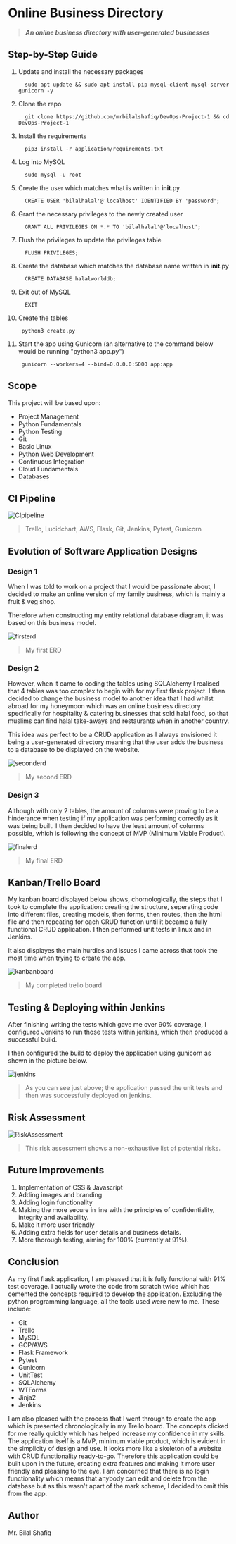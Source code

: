 # Online Business Directory
> **_An online business directory with user-generated businesses_**

## Step-by-Step Guide
1. Update and install the necessary packages

         sudo apt update && sudo apt install pip mysql-client mysql-server gunicorn -y
         
2. Clone the repo

         git clone https://github.com/mrbilalshafiq/DevOps-Project-1 && cd DevOps-Project-1
         
3. Install the requirements

         pip3 install -r application/requirements.txt
         
4. Log into MySQL

         sudo mysql -u root
         
5. Create the user which matches what is written in __init__.py

         CREATE USER 'bilalhalal'@'localhost' IDENTIFIED BY 'password';
         
6. Grant the necessary privileges to the newly created user

         GRANT ALL PRIVILEGES ON *.* TO 'bilalhalal'@'localhost';
         
7. Flush the privileges to update the privileges table

         FLUSH PRIVILEGES;
         
8. Create the database which matches the database name written in __init__.py

         CREATE DATABASE halalworlddb;
         
9. Exit out of MySQL

         EXIT

10. Create the tables

         python3 create.py
         
11. Start the app using Gunicorn (an alternative to the command below would be running "python3 app.py")

         gunicorn --workers=4 --bind=0.0.0.0:5000 app:app         

## Scope 
This project will be based upon:
* Project Management
* Python Fundamentals
* Python Testing
* Git
* Basic Linux
* Python Web Development
* Continuous Integration
* Cloud Fundamentals
* Databases

## CI Pipeline

![CIpipeline](https://github.com/mrbilalshafiq/halalworld/blob/main/images/Lucid.jpeg)
> Trello, Lucidchart, AWS, Flask, Git, Jenkins, Pytest, Gunicorn

## Evolution of Software Application Designs

### Design 1

When I was told to work on a project that I would be passionate about, I decided to make an online version of my family business, which is mainly a fruit & veg shop.

Therefore when constructing my entity relational database diagram, it was based on this business model.

![firsterd](https://github.com/mrbilalshafiq/halalworld/blob/main/images/Online%20Green%20Grocers%20(2).jpeg)
>My first ERD

### Design 2

However, when it came to coding the tables using SQLAlchemy I realised that 4 tables was too complex to begin with for my first flask project. I then decided to change the business model to another idea that I had whilst abroad for my honeymoon which was an online business directory specifically for hospitality & catering businesses that sold halal food, so that muslims can find halal take-aways and restaurants when in another country. 

This idea was perfect to be a CRUD application as I always envisioned it being a user-generated directory meaning that the user adds the business to a database to be displayed on the website.

![seconderd](https://github.com/mrbilalshafiq/halalworld/blob/main/images/halalworlderd.jpeg)
> My second ERD

### Design 3

Although with only 2 tables, the amount of columns were proving to be a hinderance when testing if my application was performing correctly as it was being built. I then decided to have the least amount of columns possible, which is following the concept of MVP (Minimum Viable Product).

![finalerd](https://github.com/mrbilalshafiq/halalworld/blob/main/images/Final%20ERD.jpeg)
> My final ERD


## Kanban/Trello Board

My kanban board displayed below shows, chornologically, the steps that I took to complete the application: creating the structure, seperating code into different files, creating models, then forms, then routes, then the html file and then repeating for each CRUD function until it became a fully functional CRUD application. I then performed unit tests in linux and in Jenkins. 

It also displayes the main hurdles and issues I came across that took the most time when trying to create the app.

![kanbanboard](https://github.com/mrbilalshafiq/halalworld/blob/main/images/Kanban.jpg)
>My completed trello board


## Testing & Deploying within Jenkins

After finishing writing the tests which gave me over 90% coverage, I configured Jenkins to run those tests within jenkins, which then produced a successful build.

I then configured the build to deploy the application using gunicorn as shown in the picture below.

![jenkins](https://github.com/mrbilalshafiq/halalworld/blob/main/images/testedanddeployed.png)
> As you can see just above; the application passed the unit tests and then was successfully deployed on jenkins.


## Risk Assessment

![RiskAssessment](https://github.com/mrbilalshafiq/halalworld/blob/main/images/Risk.jpg)
>This risk assessment shows a non-exhaustive list of potential risks.

## Future Improvements
1. Implementation of CSS & Javascript
2. Adding images and branding
3. Adding login functionality
4. Making the more secure in line with the principles of confidentiality, integrity and availability.
5. Make it more user friendly
6. Adding extra fields for user details and business details.
7. More thorough testing, aiming for 100% (currently at 91%).

## Conclusion
As my first flask application, I am pleased that it is fully functional with 91% test coverage. I actually wrote the code from scratch twice which has cemented the concepts required to develop the application. Excluding the python programming language, all the tools used were new to me. These include:
* Git
* Trello
* MySQL
* GCP/AWS
* Flask Framework
 * Pytest
 * Gunicorn
 * UnitTest
 * SQLAlchemy
 * WTForms
 * Jinja2
* Jenkins

I am also pleased with the process that I went through to create the app which is presented chronologically in my Trello board. The concepts clicked for me really quickly which has helped increase my confidence in my skills. The application itself is a MVP, minimum viable product, which is evident in the simplicity of design and use. It looks more like a skeleton of a website with CRUD functionality ready-to-go. Therefore this application could be built upon in the future, creating extra features and making it more user friendly and pleasing to the eye. I am concerned that there is no login functionality which means that anybody can edit and delete from the database but as this wasn't apart of the mark scheme, I decided to omit this from the app.

## Author
Mr. Bilal Shafiq


